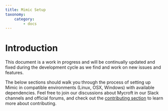 ```yaml
---
title: Mimic Setup
taxonomy:
    category:
        - docs
---
```


# Introduction
This document is a work in progress and will be continually updated and fixed during the development cycle as we find and work on new issues and features.

The below sections should walk you through the process of setting up Mimic in compatible environments (Linux, OSX, Windows) with available dependencies. Feel free to join our discussions about Mycroft in our Slack channels and official forums, and check out the [contributing section](https://docs.mycroft.ai/contributing) to learn more about contributing.
